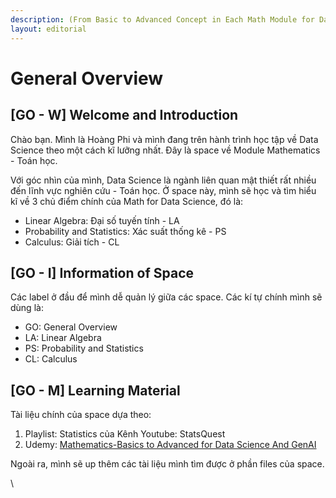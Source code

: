 ```yaml
---
description: (From Basic to Advanced Concept in Each Math Module for Data Science)
layout: editorial
---
```


# General Overview

## \[GO - W] Welcome and Introduction

Chào bạn. Mình là Hoàng Phi và mình đang trên hành trình học tập về Data Science theo một cách kĩ lưỡng nhất. Đây là space về Module Mathematics - Toán học.&#x20;

Với góc nhìn của mình, Data Science là ngành liên quan mật thiết rất nhiều đến lĩnh vực nghiên cứu - Toán học. Ở space này, mình sẽ học và tìm hiểu kĩ về 3 chủ điểm chính của Math for Data Science, đó là:

* Linear Algebra: Đại số tuyến tính - LA
* Probability and Statistics: Xác suất thống kê - PS
* Calculus: Giải tích - CL

## \[GO - I] Information of Space

Các label ở đầu để mình dễ quản lý giữa các space. Các kí tự chính mình sẽ dùng là:

* GO: General Overview
* LA: Linear Algebra
* PS: Probability and Statistics
* CL: Calculus

## \[GO - M] Learning Material

Tài liệu chính của space dựa theo:

1. Playlist: Statistics của Kênh Youtube: StatsQuest
2. Udemy: [Mathematics-Basics to Advanced for Data Science And GenAI](https://fit-tecnologia.udemy.com/course/mathematics-basics-to-advanced-for-data-science-and-ml/)

Ngoài ra, mình sẽ up thêm các tài liệu mình tìm được ở phần files của space.



\


